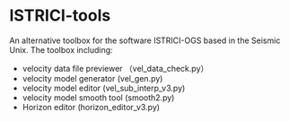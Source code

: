 # ISTRICI-tools
An alternative toolbox for the software ISTRICI-OGS based in the Seismic Unix.
The toolbox including:  
- velocity data file previewer （vel_data_check.py） 
- velocity model generator (vel_gen.py) 
- velocity model editor (vel_sub_interp_v3.py) 
- velocity model smooth tool (smooth2.py) 
- Horizon editor (horizon_editor_v3.py)
